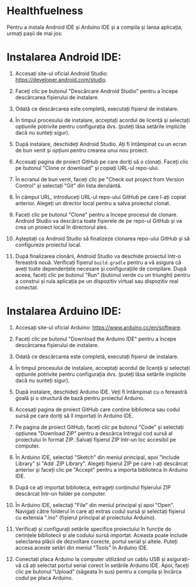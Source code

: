 # Healthfuelness

Pentru a instala Android IDE și Arduino IDE și a compila și lansa aplicația, urmați pașii de mai jos:

# Instalarea Android IDE:

1. Accesați site-ul oficial Android Studio: https://developer.android.com/studio.

2. Faceți clic pe butonul "Descărcare Android Studio" pentru a începe descărcarea fișierului de instalare.
  
3. Odată ce descărcarea este completă, executați fișierul de instalare.
  
4. În timpul procesului de instalare, acceptați acordul de licență și selectați opțiunile potrivite pentru configurația dvs. (puteți lăsa setările implicite dacă nu sunteți sigur).
   
5. După instalare, deschideți Android Studio. Ați fi întâmpinat cu un ecran de bun venit și opțiuni pentru crearea unui nou proiect.

6. Accesați pagina de proiect GitHub pe care doriți să o clonați. Faceți clic pe butonul "Clone or download" și copiați URL-ul repo-ului.

7. În ecranul de bun venit, faceți clic pe "Check out project from Version Control" și selectați "Git" din lista derulantă.

8. În câmpul URL, introduceți URL-ul repo-ului GitHub pe care l-ați copiat anterior. Alegeți un director local pentru a salva proiectul clonat.

9. Faceți clic pe butonul "Clone" pentru a începe procesul de clonare. Android Studio va descărca toate fișierele de pe repo-ul GitHub și va crea un proiect local în directorul ales.

10. Așteptați ca Android Studio să finalizeze clonarea repo-ului GitHub și să configureze proiectul local.

11. După finalizarea clonării, Android Studio va deschide proiectul într-o fereastră nouă. Verificați fișierul `build.gradle` pentru a vă asigura că aveți toate dependențele necesare și configurațiile de compilare. După aceea, faceți clic pe butonul "Run" (butonul verde cu un triunghi) pentru a construi și rula aplicația pe un dispozitiv virtual sau dispozitiv real conectat.
    
# Instalarea Arduino IDE:

1. Accesați site-ul oficial Arduino: https://www.arduino.cc/en/software.
   
2. Faceți clic pe butonul "Download the Arduino IDE" pentru a începe descărcarea fișierului de instalare.
   
3. Odată ce descărcarea este completă, executați fișierul de instalare.
   
4. În timpul procesului de instalare, acceptați acordul de licență și selectați opțiunile potrivite pentru configurația dvs. (puteți lăsa setările implicite dacă nu sunteți sigur).
   
5. După instalare, deschideți Arduino IDE. Veți fi întâmpinat cu o fereastră goală și o structură de bază pentru proiectul Arduino.
   
6. Accesați pagina de proiect GitHub care conține biblioteca sau codul sursă pe care doriți să îl importați în Arduino IDE.

5. Pe pagina de proiect GitHub, faceți clic pe butonul "Code" și selectați opțiunea "Download ZIP" pentru a descărca întregul cod sursă al proiectului în format ZIP. Salvați fișierul ZIP într-un loc accesibil pe computer.

6. În Arduino IDE, selectați "Sketch" din meniul principal, apoi "Include Library" și "Add .ZIP Library". Alegeți fișierul ZIP pe care l-ați descărcat anterior și faceți clic pe "Accept" pentru a importa biblioteca în Arduino IDE.

7. După ce ați importat biblioteca, extrageți conținutul fișierului ZIP descărcat într-un folder pe computer.

8. În Arduino IDE, selectați "File" din meniul principal și apoi "Open". Navigați către folderul în care ați extras codul sursă și selectați fișierul cu extensia ".ino" (fișierul principal al proiectului Arduino).

9. Verificați și configurați setările specifice proiectului în funcție de cerințele bibliotecii și ale codului sursă importat. Aceasta poate include selectarea plăcii de dezvoltare corecte, portul serial și altele. Puteți accesa aceste setări din meniul "Tools" în Arduino IDE.

10. Conectați placa Arduino la computer utilizând un cablu USB și asigurați-vă că ați selectat portul serial corect în setările Arduino IDE. Apoi, faceți clic pe butonul "Upload" (săgeata în sus) pentru a compila și încărca codul pe placa Arduino.
